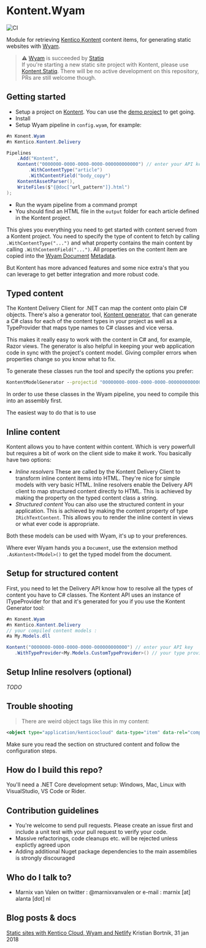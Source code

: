 # Kontent.Wyam

![CI](https://github.com/alanta/Kontent.Wyam/workflows/CI/badge.svg?branch=master)

Module for retrieving [Kentico Kontent](https://kontent.ai) content items, for generating static websites with [Wyam](https://wyam.io).

> ⚠️ [Wyam](https://github.com/Wyamio/Wyam) is succeeded by [Statiq](https://github.com/statiqdev/Statiq.Framework) <br/>
> If you're starting a new static site project with Kontent, please use [Kontent.Statiq](https://github.com/alanta/Kontent.Statiq).
> There will be no active development on this repository, PRs are still welcome though.

## Getting started

* Setup a project on [Kontent](https://app.kontent.ai/sign-up). You can use the [demo project](https://docs.kontent.ai/tutorials/set-up-kontent/projects/manage-projects#a-creating-a-sample-project) to get going.
* Install 
* Setup Wyam pipeline in `config.wyam`, for example:

```c#
#n Konent.Wyam
#n Kentico.Kontent.Delivery

Pipelines
    .Add("Kontent", 
    Kontent("0000000-0000-0000-0000-000000000000") // enter your API key
        .WithContentType("article")
        .WithContentField("body_copy")
    KontentAssetParser(),
    WriteFiles($"{@doc["url_pattern"]}.html")
);
```

* Run the wyam pipeline from a command prompt
* You should find an HTML file in the `output` folder for each article defined in the Kontent project.

This gives you everything you need to get started with content served from a Kontent project. You need to specify the type of content to fetch by calling `.WithContentType("...")` and what property contains the main content by calling `.WithContentField("...")`. All properties on the content item are copied into the [Wyam Document](https://wyam.io/docs/concepts/documents) [Metadata](https://wyam.io/docs/concepts/metadata).

But Kontent has more advanced features and some nice extra's that you can leverage to get better integration and more robust code.

## Typed content

The Kontent Delivery Client for .NET can map the content onto plain C# objects. There's also a generator tool, [Kontent generator](https://github.com/Kentico/kontent-generators-net), that can generate a C# class for each of the content types in your project as well as a TypeProvider that maps type names to C# classes and vice versa.

This makes it really easy to work with the content in C# and, for example, Razor views. The generator is also helpful in keeping your web application code in sync with the project's content model. Giving compiler errors when properties change so you know what to fix.

To generate these classes run the tool and specify the options you prefer:

```cmd
KontentModelGenerator --projectid "00000000-0000-0000-0000-000000000000" --outputdir Models --namespace My.Models -s true -g true
```

In order to use these classes in the Wyam pipeline, you need to compile this into an assembly first.

The easiest way to do that is to use 

## Inline content

Kontent allows you to have content within content. Which is very powerfull but requires a bit of work on the client side to make it work.
You basically have two options:

* _Inline resolvers_
  These are called by the Kontent Delivery Client to transform inline content items into HTML. They're nice for simple models with very basic HTML.
  Inline resolvers enable the Delivery API client to map structured content directly to HTML. This is achieved by making the property on the typed content class a string.
* _Structured content_
  You can also use the structured content in your application. This is achieved by making the content property of type `IRichTextContent`. This allows you to render the inline content in views or what ever code is appropriate.

Both these models can be used with Wyam, it's up to your preferences.

Where ever Wyam hands you a `Document`, use the extension method `.AsKontent<TModel>()` to get the typed model from the document.

## Setup for structured content

First, you need to let the Delivery API know how to resolve all the types of content you have to C# classes. The Kontent API uses an instance of ITypeProvider for that and it's generated for you if you use the Kontent Generator tool:

```c#
#n Konent.Wyam
#n Kentico.Kontent.Delivery
// your compiled content models :
#a My.Models.dll 

Kontent("0000000-0000-0000-0000-000000000000") // enter your API key
   .WithTypeProvider<My.Models.CustomTypeProvider>() // your type provider
```

## Setup Inline resolvers (optional)

_TODO_

## Trouble shooting

> There are weird object tags like this in my content: 

```xml
<object type="application/kenticocloud" data-type="item" data-rel="component" data-codename="n2ef9e997_4691_0118_8777_c0ac9cee683b"></object>
```

Make sure you read the section on structured content and follow the configuration steps.

## How do I build this repo?

You'll need a .NET Core development setup: Windows, Mac, Linux with VisualStudio, VS Code or Rider.

## Contribution guidelines

* You're welcome to send pull requests. Please create an issue first and include a unit test with your pull request to verify your code.
* Massive refactorings, code cleanups etc. will be rejected unless explictly agreed upon
* Adding additional Nuget package dependencies to the main assemblies is strongly discouraged

## Who do I talk to?

* Marnix van Valen on twitter : @marnixvanvalen or e-mail : marnix [at] alanta [dot] nl

## Blog posts & docs

[Static sites with Kentico Cloud, Wyam and Netlify](https://www.kenticotricks.com/blog/static-sites-with-kentico-cloud) Kristian Bortnik, 31 jan 2018
